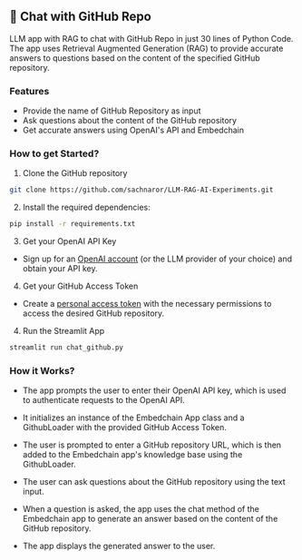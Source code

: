## 💬 Chat with GitHub Repo

LLM app with RAG to chat with GitHub Repo in just 30 lines of Python Code. The app uses Retrieval Augmented Generation (RAG) to provide accurate answers to questions based on the content of the specified GitHub repository.

### Features

- Provide the name of GitHub Repository as input
- Ask questions about the content of the GitHub repository
- Get accurate answers using OpenAI's API and Embedchain

### How to get Started?

1. Clone the GitHub repository

```bash
git clone https://github.com/sachnaror/LLM-RAG-AI-Experiments.git
```
2. Install the required dependencies:

```bash
pip install -r requirements.txt
```
3. Get your OpenAI API Key

- Sign up for an [OpenAI account](https://platform.openai.com/) (or the LLM provider of your choice) and obtain your API key.

4. Get your GitHub Access Token

- Create a [personal access token](https://docs.github.com/en/enterprise-server@3.6/authentication/keeping-your-account-and-data-secure/managing-your-personal-access-tokens#creating-a-personal-access-token) with the necessary permissions to access the desired GitHub repository.

4. Run the Streamlit App
```bash
streamlit run chat_github.py
```

### How it Works?

- The app prompts the user to enter their OpenAI API key, which is used to authenticate requests to the OpenAI API.

- It initializes an instance of the Embedchain App class and a GithubLoader with the provided GitHub Access Token.

- The user is prompted to enter a GitHub repository URL, which is then added to the Embedchain app's knowledge base using the GithubLoader.

- The user can ask questions about the GitHub repository using the text input.

- When a question is asked, the app uses the chat method of the Embedchain app to generate an answer based on the content of the GitHub repository.

- The app displays the generated answer to the user.
